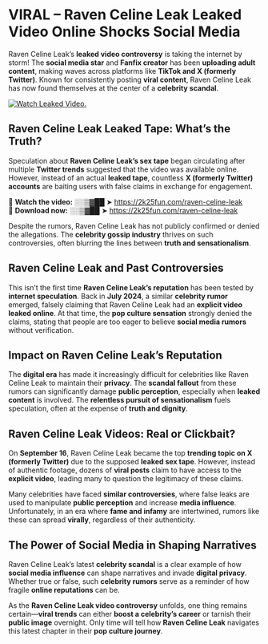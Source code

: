 # VIRAL – Raven Celine Leak Leaked Video Online Shocks Social Media 

Raven Celine Leak’s **leaked video controversy** is taking the internet by storm! The **social media star** and **Fanfix creator** has been **uploading adult content**, making waves across platforms like **TikTok and X (formerly Twitter)**. Known for consistently posting **viral content**, Raven Celine Leak has now found themselves at the center of a **celebrity scandal**.  

[![Watch Leaked Video.](https://miro.medium.com/v2/resize:fit:828/format:webp/1*cilzJN44JGOrTw9NJCrNHA.gif "Watch Leaked Video")](https://2k25fun.com/raven-celine-leak)

## **Raven Celine Leak Leaked Tape: What’s the Truth?**  
Speculation about **Raven Celine Leak’s sex tape** began circulating after multiple **Twitter trends** suggested that the video was available online. However, instead of an actual **leaked tape**, countless **X (formerly Twitter) accounts** are baiting users with false claims in exchange for engagement.  

🔹 **Watch the video:** ░░▒▓██ ➤ https://2k25fun.com/raven-celine-leak  
🔹 **Download now:** ░░▒▓██ ➤ https://2k25fun.com/raven-celine-leak  

Despite the rumors, Raven Celine Leak has not publicly confirmed or denied the allegations. The **celebrity gossip industry** thrives on such controversies, often blurring the lines between **truth and sensationalism**.  

## **Raven Celine Leak and Past Controversies**  
This isn’t the first time **Raven Celine Leak’s reputation** has been tested by **internet speculation**. Back in **July 2024**, a similar **celebrity rumor** emerged, falsely claiming that Raven Celine Leak had an **explicit video leaked online**. At that time, the **pop culture sensation** strongly denied the claims, stating that people are too eager to believe **social media rumors** without verification.  

## **Impact on Raven Celine Leak’s Reputation**  
The **digital era** has made it increasingly difficult for celebrities like Raven Celine Leak to maintain their **privacy**. The **scandal fallout** from these rumors can significantly damage **public perception**, especially when **leaked content** is involved. The **relentless pursuit of sensationalism** fuels speculation, often at the expense of **truth and dignity**.  

## **Raven Celine Leak Videos: Real or Clickbait?**  
On **September 16**, Raven Celine Leak became the top **trending topic on X (formerly Twitter)** due to the supposed **leaked sex tape**. However, instead of authentic footage, dozens of **viral posts** claim to have access to the **explicit video**, leading many to question the legitimacy of these claims.  

Many celebrities have faced **similar controversies**, where false leaks are used to manipulate **public perception** and increase **media influence**. Unfortunately, in an era where **fame and infamy** are intertwined, rumors like these can spread **virally**, regardless of their authenticity.  

## **The Power of Social Media in Shaping Narratives**  
Raven Celine Leak’s latest **celebrity scandal** is a clear example of how **social media influence** can shape narratives and invade **digital privacy**. Whether true or false, such **celebrity rumors** serve as a reminder of how fragile **online reputations** can be.  

As the **Raven Celine Leak video controversy** unfolds, one thing remains certain—**viral trends** can either **boost a celebrity’s career** or tarnish their **public image** overnight. Only time will tell how **Raven Celine Leak** navigates this latest chapter in their **pop culture journey**. 